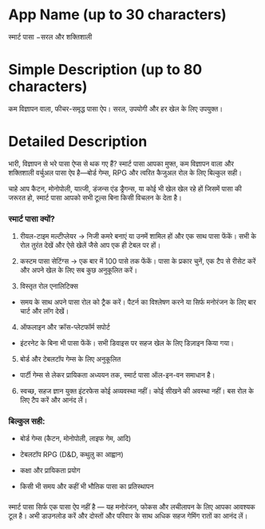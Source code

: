 # App Name (up to 30 characters)
स्मार्ट पासा −सरल और शक्तिशाली

# Simple Description (up to 80 characters)
कम विज्ञापन वाला, फीचर-समृद्ध पासा ऐप। सरल, उपयोगी और हर खेल के लिए उपयुक्त।

# Detailed Description

भारी, विज्ञापन से भरे पासा ऐप्स से थक गए हैं?
स्मार्ट पासा आपका मुफ्त, कम विज्ञापन वाला और शक्तिशाली वर्चुअल पासा ऐप है—बोर्ड गेम्स, RPG और त्वरित कैजुअल रोल के लिए बिल्कुल सही।

चाहे आप कैटन, मोनोपोली, यात्जी, डंजन्स एंड ड्रैगन्स, या कोई भी खेल खेल रहे हों जिसमें पासा की जरूरत हो, स्मार्ट पासा आपको सभी टूल्स बिना किसी विचलन के देता है।

### स्मार्ट पासा क्यों?
1. रीयल-टाइम मल्टीप्लेयर
-> निजी कमरे बनाएं या उनमें शामिल हों और एक साथ पासा फेंकें। सभी के रोल तुरंत देखें और ऐसे खेलें जैसे आप एक ही टेबल पर हों।

2. कस्टम पासा सेटिंग्स
-> एक बार में 100 पासे तक फेंकें। पासा के प्रकार चुनें, एक टैप से रीसेट करें और अपने खेल के लिए सब कुछ अनुकूलित करें।

3. विस्तृत रोल एनालिटिक्स
- समय के साथ अपने पासा रोल को ट्रैक करें। पैटर्न का विश्लेषण करने या सिर्फ मनोरंजन के लिए बार चार्ट और लॉग देखें।

4. ऑफलाइन और क्रॉस-प्लेटफॉर्म सपोर्ट
- इंटरनेट के बिना भी पासा फेंकें। सभी डिवाइस पर सहज खेल के लिए डिज़ाइन किया गया।

5. बोर्ड और टेबलटॉप गेम्स के लिए अनुकूलित
- पार्टी गेम्स से लेकर प्रायिकता अध्ययन तक, स्मार्ट पासा ऑल-इन-वन समाधान है।

6. स्वच्छ, सहज ज्ञान युक्त इंटरफेस
कोई अव्यवस्था नहीं। कोई सीखने की अवस्था नहीं। बस रोल के लिए टैप करें और आनंद लें।

### बिल्कुल सही:
- बोर्ड गेम्स (कैटन, मोनोपोली, लाइफ गेम, आदि)

- टेबलटॉप RPG (D&D, कथुलु का आह्वान)

- कक्षा और प्रायिकता प्रयोग

- किसी भी समय और कहीं भी भौतिक पासा का प्रतिस्थापन

###
स्मार्ट पासा सिर्फ एक पासा ऐप नहीं है — यह मनोरंजन, फोकस और लचीलापन के लिए आपका आवश्यक टूल है।
अभी डाउनलोड करें और दोस्तों और परिवार के साथ अधिक सहज गेमिंग रातों का आनंद लें। 
